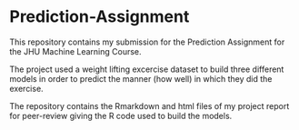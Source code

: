 # Prediction-Assignment
This repository contains my submission for the Prediction Assignment for the JHU Machine Learning Course.

The project used a weight lifting excercise dataset to build three different models in order to predict the manner (how well) in which they did the exercise. 

The repository contains the Rmarkdown and html files of my project report for peer-review giving the R code used to build the models.


